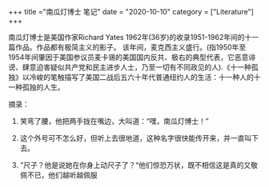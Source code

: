 +++
title ="南瓜灯博士 笔记"
date = "2020-10-10"
category = ["Literature"]
+++

南瓜灯博士是美国作家Richard Yates 1962年(36岁)的收录1951-1962年间的十一篇作品。作品都有极简主义的影子。
该年间，麦克西主义盛行。(指1950年至1954年间肇因于美国参议员麦卡锡的美国国内反共、极右的典型代表，它恶意诽谤、肆意迫害疑似共产党和民主进步人士，乃至一切有不同政见的人).《十一种孤独》以冷峻的笔触描写了美国二战后五六十年代普通纽约人的生活：十一种人的十一种孤独的人生。


摘录：

1. 笑弯了腰，他把两手拢在嘴边，大叫道：“嘿，南瓜灯博士！”

2. 这个外号可不怎么好，但听上去很地道，这种名字很快能传开来，并一直叫下去。

3. ”尺子？他是说她在你身上动尺子了？“他们惊恐万状，既不相信这是真的又敬佩不已，他们越听越佩服
